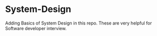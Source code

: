 # System-Design
Adding Basics of System Design in this repo. These are very helpful for Software developer interview.
